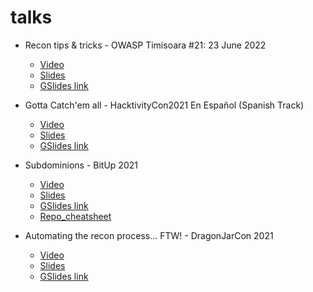 # talks

- Recon tips & tricks - OWASP Timisoara #21: 23 June 2022
  - [Video](https://www.youtube.com/watch?v=nexoKFXReAw)
  - [Slides](Recon_tips_&_tricks.pdf)
  - [GSlides link](https://docs.google.com/presentation/d/1AbsZO7hk6mmYzJuKKT48AlM23438OoluIgMpPlXUDLk/edit?usp=sharing)
  
- Gotta Catch'em all - HacktivityCon2021 En Español (Spanish Track)
  - [Video](https://www.youtube.com/watch?v=e4Xb-ZXH9iE)
  - [Slides](Gotta_ENG.pdf)
  - [GSlides link](https://docs.google.com/presentation/d/1Y9Sk3CIxyxR963B2RBZq67HvUvQIRxlW00pgX6Sp8YU/edit?usp=sharing)

- Subdominions - BitUp 2021
  - [Video](https://youtube.com/watch?v=efpL9KAW3Fo&t=193m)
  - [Slides](Subdominions_ENG.pdf)
  - [GSlides link](https://docs.google.com/presentation/d/1UmeC2XdIBNrliDQIzZO8JhE9PrT7ICaSo_PDsVlU4ZU/edit?usp=sharing)
  - [Repo_cheatsheet](https://github.com/six2dez/bitup2021_subdominions/blob/main/Cheatsheet.md)

- Automating the recon process… FTW! - DragonJarCon 2021
  - [Video](https://www.youtube.com/watch?v=LqFtSxCgn9k)
  - [Slides](Automating_the_recon.pdf)
  - [GSlides link](https://docs.google.com/presentation/d/19GYdfNduBOE8iFJA1SJtF-c-xbo-6x1zBDuAec7UQeM/edit?usp=sharing)
